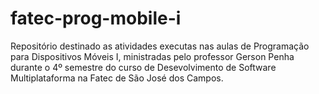 # fatec-prog-mobile-i
Repositório destinado as atividades executas nas aulas de Programação para Dispositivos Móveis I, ministradas pelo professor Gerson Penha durante o 4º semestre do curso de Desevolvimento de Software Multiplataforma na Fatec de São José dos Campos.
